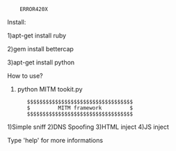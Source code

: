         ERROR420X 

Install:

1)apt-get install ruby

2)gem install bettercap

3)apt-get install python


How to use?

1) python MITM tookit.py

          $$$$$$$$$$$$$$$$$$$$$$$$$$$$$$$$$$
          $ 	    MITM framework         $
          $$$$$$$$$$$$$$$$$$$$$$$$$$$$$$$$$$

 1)Simple sniff  2)DNS Spoofing  3)HTML inject  4)JS inject

Type 'help' for more informations
>



